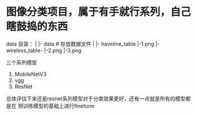 # 图像分类项目，属于有手就行系列，自己瞎鼓捣的东西


data 目录：
    |
    |- data # 存放数据文件
    |   |- haveline_table  |-1.png
        |- wireless_table- |-2.png
                           |-3.png

三个系列模型
1. MobileNetV3
2. vgg
3. ResNet

总体评估下来还是resnet系列模型对于分类效果更好，还有一点就是所有的模型都是在
预训练模型的基础上进行finetune


